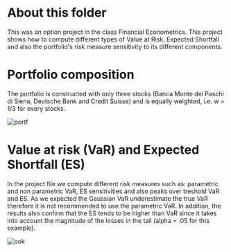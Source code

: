 # About this folder
This was an option project in the class Financial Econometrics. This project shows how to compute different types of Value at Risk, Expected Shortfall and also the portfolio's risk measure sensitivity to its different components.

# Portfolio composition
The portfolio is constructed with only three stocks (Banca Monte dei Paschi di Siena, Deutsche Bank and Credit Suisse) and is equally weighted, i.e. w = 1/3 for every stocks.

![portf](https://user-images.githubusercontent.com/36447056/36306875-ea573cca-1319-11e8-805f-562a54143607.jpg)

# Value at risk (VaR) and Expected Shortfall (ES)
In the project file we compute different risk measures such as: parametric and non parametric VaR, ES sensitivities and also peaks over treshold VaR and ES.
As we expected the Gaussian VaR underestimate the true VaR therefore it is not recommended to use the parametric VaR.
In addition, the results also confirm that the ES tends to be higher than VaR since it takes into account the magnitude of the losses in the tail (alpha = .05 for this example).

![ook](https://user-images.githubusercontent.com/36447056/36326257-b7bc541c-135a-11e8-8061-bbb0bbc6da4f.jpg)


